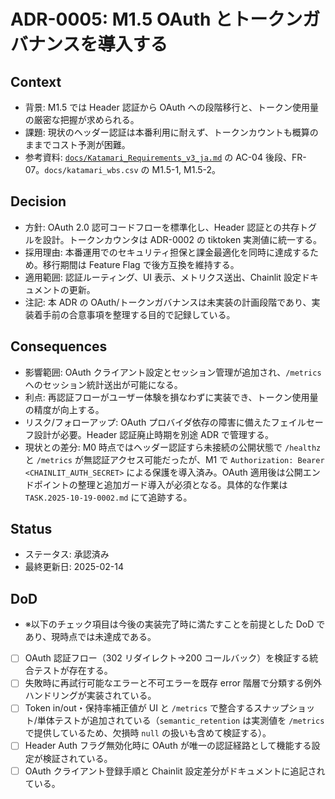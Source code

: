 # ADR-0005: M1.5 OAuth とトークンガバナンスを導入する

## Context
- 背景: M1.5 では Header 認証から OAuth への段階移行と、トークン使用量の厳密な把握が求められる。
- 課題: 現状のヘッダー認証は本番利用に耐えず、トークンカウントも概算のままでコスト予測が困難。
- 参考資料: [`docs/Katamari_Requirements_v3_ja.md`](../Katamari_Requirements_v3_ja.md) の AC-04 後段、FR-07。`docs/katamari_wbs.csv` の M1.5-1, M1.5-2。

## Decision
- 方針: OAuth 2.0 認可コードフローを標準化し、Header 認証との共存トグルを設計。トークンカウンタは ADR-0002 の tiktoken 実測値に統一する。
- 採用理由: 本番運用でのセキュリティ担保と課金最適化を同時に達成するため。移行期間は Feature Flag で後方互換を維持する。
- 適用範囲: 認証ルーティング、UI 表示、メトリクス送出、Chainlit 設定ドキュメントの更新。
- 注記: 本 ADR の OAuth/トークンガバナンスは未実装の計画段階であり、実装着手前の合意事項を整理する目的で記録している。

## Consequences
- 影響範囲: OAuth クライアント設定とセッション管理が追加され、`/metrics` へのセッション統計送出が可能になる。
- 利点: 再認証フローがユーザー体験を損なわずに実装でき、トークン使用量の精度が向上する。
- リスク/フォローアップ: OAuth プロバイダ依存の障害に備えたフェイルセーフ設計が必要。Header 認証廃止時期を別途 ADR で管理する。
- 現状との差分: M0 時点ではヘッダー認証すら未接続の公開状態で `/healthz` と `/metrics` が無認証アクセス可能だったが、M1 で `Authorization: Bearer <CHAINLIT_AUTH_SECRET>` による保護を導入済み。OAuth 適用後は公開エンドポイントの整理と追加ガード導入が必須となる。具体的な作業は `TASK.2025-10-19-0002.md` にて追跡する。

## Status
- ステータス: 承認済み
- 最終更新日: 2025-02-14

## DoD
- ※以下のチェック項目は今後の実装完了時に満たすことを前提とした DoD であり、現時点では未達成である。
- [ ] OAuth 認証フロー（302 リダイレクト→200 コールバック）を検証する統合テストが存在する。
- [ ] 失敗時に再試行可能なエラーと不可エラーを既存 error 階層で分類する例外ハンドリングが実装されている。
- [ ] Token in/out・保持率補正値が UI と `/metrics` で整合するスナップショット/単体テストが追加されている（`semantic_retention` は実測値を `/metrics` で提供しているため、欠損時 `null` の扱いも含めて検証する）。
- [ ] Header Auth フラグ無効化時に OAuth が唯一の認証経路として機能する設定が検証されている。
- [ ] OAuth クライアント登録手順と Chainlit 設定差分がドキュメントに追記されている。
